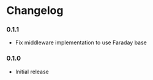 # Changelog

### 0.1.1

- Fix middleware implementation to use Faraday base

### 0.1.0

- Initial release
